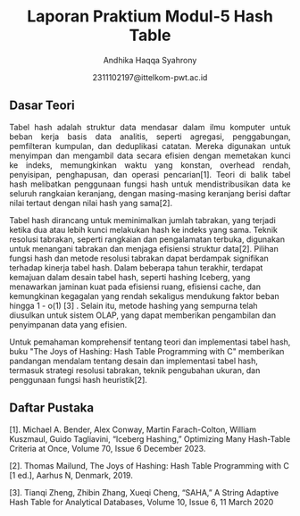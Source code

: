 # <h1 align="center"> Laporan Praktium Modul-5 Hash Table </h1>
<p align="center"> Andhika Haqqa Syahrony <p>
<p align="center"> 2311102197@ittelkom-pwt.ac.id</p>

## Dasar Teori
<p align = "Justify">
Tabel hash adalah struktur data mendasar dalam ilmu komputer untuk beban kerja basis data analitis, seperti agregasi, penggabungan, pemfilteran kumpulan, dan deduplikasi catatan. Mereka digunakan untuk menyimpan dan mengambil data secara efisien dengan memetakan kunci ke indeks, memungkinkan waktu yang konstan, overhead rendah, penyisipan, penghapusan, dan operasi pencarian[1]. Teori di balik tabel hash melibatkan penggunaan fungsi hash untuk mendistribusikan data ke seluruh rangkaian keranjang, dengan masing-masing keranjang berisi daftar nilai tertaut dengan nilai hash yang sama[2].

Tabel hash dirancang untuk meminimalkan jumlah tabrakan, yang terjadi ketika dua atau lebih kunci melakukan hash ke indeks yang sama. Teknik resolusi tabrakan, seperti rangkaian dan pengalamatan terbuka, digunakan untuk menangani tabrakan dan menjaga efisiensi struktur data[2]. Pilihan fungsi hash dan metode resolusi tabrakan dapat berdampak signifikan terhadap kinerja tabel hash. Dalam beberapa tahun terakhir, terdapat kemajuan dalam desain tabel hash, seperti hashing Iceberg, yang menawarkan jaminan kuat pada efisiensi ruang, efisiensi cache, dan kemungkinan kegagalan yang rendah sekaligus mendukung faktor beban hingga 1 - o(1) [3] . Selain itu, metode hashing yang sempurna telah diusulkan untuk sistem OLAP, yang dapat memberikan pengambilan dan penyimpanan data yang efisien.
  
Untuk pemahaman komprehensif tentang teori dan implementasi tabel hash, buku "The Joys of Hashing: Hash Table Programming with C" memberikan pandangan mendalam tentang desain dan implementasi tabel hash, termasuk strategi resolusi tabrakan, teknik pengubahan ukuran, dan penggunaan fungsi hash heuristik[2].
</p>


## Daftar Pustaka

[1].	Michael A. Bender, Alex Conway, Martin Farach-Colton, William Kuszmaul, Guido Tagliavini, “Iceberg Hashing,” Optimizing Many Hash-Table Criteria at Once, Volume 70, Issue 6 December 2023.

[2].	Thomas Mailund, The Joys of Hashing: Hash Table Programming with C [1 ed.], Aarhus N, Denmark, 2019.

[3].	Tianqi Zheng,  Zhibin Zhang, Xueqi Cheng, “SAHA,”  A String Adaptive Hash Table for Analytical Databases, Volume 10, Issue 6, 11 March 2020
